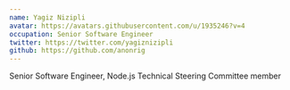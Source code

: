 ```yaml
---
name: Yagiz Nizipli
avatar: https://avatars.githubusercontent.com/u/1935246?v=4
occupation: Senior Software Engineer
twitter: https://twitter.com/yagiznizipli
github: https://github.com/anonrig
---
```


Senior Software Engineer, Node.js Technical Steering Committee member

